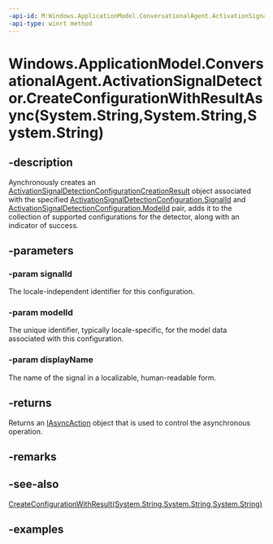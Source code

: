 ```yaml
---
-api-id: M:Windows.ApplicationModel.ConversationalAgent.ActivationSignalDetector.CreateConfigurationWithResultAsync(System.String,System.String,System.String)
-api-type: winrt method
---
```


# Windows.ApplicationModel.ConversationalAgent.ActivationSignalDetector.CreateConfigurationWithResultAsync(System.String,System.String,System.String)

<!--
public Windows.Foundation.IAsyncOperation<Windows.ApplicationModel.ConversationalAgent.ActivationSignalDetectionConfigurationCreationResult> CreateConfigurationWithResultAsync (string signalId, string modelId, string displayName);
-->

## -description

Aynchronously creates an [ActivationSignalDetectionConfigurationCreationResult](activationsignaldetectionconfigurationcreationresult.md) object associated with the specified [ActivationSignalDetectionConfiguration.SignalId](activationsignaldetectionconfiguration_signalid.md) and [ActivationSignalDetectionConfiguration.ModelId](activationsignaldetectionconfiguration_modelid.md) pair, adds it to the collection of supported configurations for the detector, along with an indicator of success.

## -parameters

### -param signalId

The locale-independent identifier for this configuration.

### -param modelId

The unique identifier, typically locale-specific, for the model data associated with this configuration.

### -param displayName

The name of the signal in a localizable, human-readable form.

## -returns

Returns an [IAsyncAction](../windows.foundation/iasyncaction.md) object that is used to control the asynchronous operation.

## -remarks

## -see-also

[CreateConfigurationWithResult(System.String,System.String,System.String)](activationsignaldetector_createconfigurationwithresult_83010423.md)

## -examples
